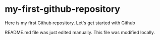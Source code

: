# my-first-github-repository
Here is my first Github repository. Let's get started with Github

README.md file was just edited manually. This file was modified locally.
